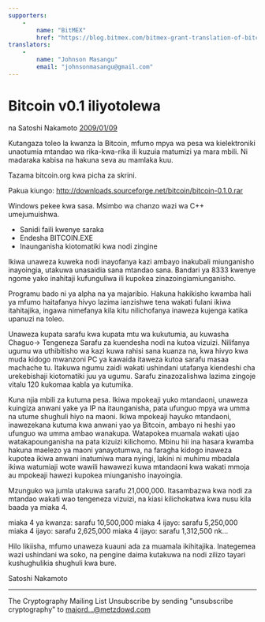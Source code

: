 ```yaml
---
supporters: 
    - 
        name: "BitMEX"
        href: "https://blog.bitmex.com/bitmex-grant-translation-of-bitcoin-content-into-african-languages/"
translators: 
    - 
        name: "Johnson Masangu"
        email: "johnsonmasangu@gmail.com"
---
```

# Bitcoin v0.1 iliyotolewa

na Satoshi Nakamoto [2009/01/09](https://web.archive.org/web/20190604064539/https://www.mail-archive.com/cryptography@metzdowd.com/msg10142.html)

<LanguageDropdown/>

Kutangaza toleo la kwanza la Bitcoin, mfumo mpya wa pesa wa kielektroniki unaotumia mtandao wa rika-kwa-rika ili kuzuia matumizi ya mara mbili. Ni madaraka kabisa na hakuna seva au mamlaka kuu.


Tazama bitcoin.org kwa picha za skrini.

Pakua kiungo:
http://downloads.sourceforge.net/bitcoin/bitcoin-0.1.0.rar

Windows pekee kwa sasa. Msimbo wa chanzo wazi wa C++ umejumuishwa.

- Sanidi faili kwenye saraka
- Endesha BITCOIN.EXE
- Inaunganisha kiotomatiki kwa nodi zingine

Ikiwa unaweza kuweka nodi inayofanya kazi ambayo inakubali miunganisho inayoingia, utakuwa unasaidia sana mtandao sana. Bandari ya 8333 kwenye ngome yako inahitaji kufunguliwa ili kupokea zinazoingiamiunganisho. 

Programu bado ni ya alpha na ya majaribio. Hakuna hakikisho kwamba hali ya mfumo haitafanya hivyo lazima ianzishwe tena wakati fulani ikiwa itahitajika, ingawa nimefanya kila kitu nilichofanya inaweza kujenga katika upanuzi na toleo.

Unaweza kupata sarafu kwa kupata mtu wa kukutumia, au kuwasha Chaguo-> Tengeneza
Sarafu za kuendesha nodi na kutoa vizuizi. Nilifanya ugumu wa uthibitisho wa kazi kuwa rahisi sana kuanza na, kwa hivyo kwa muda kidogo mwanzoni PC ya kawaida itaweza kutoa sarafu masaa machache tu. Itakuwa ngumu zaidi wakati ushindani utafanya kiendeshi cha urekebishaji kiotomatiki juu ya ugumu. Sarafu zinazozalishwa lazima zingoje vitalu 120 kukomaa kabla ya kutumika.

Kuna njia mbili za kutuma pesa. Ikiwa mpokeaji yuko mtandaoni, unaweza kuingiza anwani yake ya IP na itaunganisha, pata ufunguo mpya wa umma na utume shughuli hiyo na maoni. Ikiwa mpokeaji hayuko mtandaoni, inawezekana kutuma kwa anwani yao ya Bitcoin, ambayo ni heshi yao ufunguo wa umma ambao wanakupa. Watapokea muamala wakati ujao watakapounganisha na pata kizuizi kilichomo. Mbinu hii ina hasara kwamba hakuna maelezo ya maoni yanayotumwa, na faragha kidogo inaweza kupotea ikiwa anwani inatumiwa mara nyingi, lakini ni muhimu mbadala ikiwa watumiaji wote wawili hawawezi kuwa mtandaoni kwa wakati mmoja au mpokeaji hawezi kupokea
miunganisho inayoingia.

Mzunguko wa jumla utakuwa sarafu 21,000,000. Itasambazwa kwa nodi za mtandao wakati wao tengeneza vizuizi, na kiasi kilichokatwa kwa nusu kila baada ya miaka 4.

miaka 4 ya kwanza: sarafu 10,500,000
miaka 4 ijayo: sarafu 5,250,000
miaka 4 ijayo: sarafu 2,625,000
miaka 4 ijayo: sarafu 1,312,500
nk...

Hilo likiisha, mfumo unaweza kuauni ada za muamala ikihitajika. Inategemea wazi
ushindani wa soko, na pengine daima kutakuwa na nodi zilizo tayari kushughulikia shughuli kwa bure.

Satoshi Nakamoto

---------------------------------------------------------------------
The Cryptography Mailing List
Unsubscribe by sending "unsubscribe cryptography" to majord...@metzdowd.com

